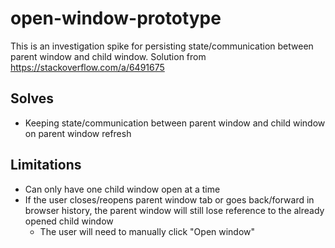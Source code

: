 # open-window-prototype

This is an investigation spike for persisting state/communication between parent window and child window. Solution from https://stackoverflow.com/a/6491675

## Solves

- Keeping state/communication between parent window and child window on parent window refresh

## Limitations

- Can only have one child window open at a time
- If the user closes/reopens parent window tab or goes back/forward in browser history, the parent window will still lose reference to the already opened child window
  - The user will need to manually click "Open window"
